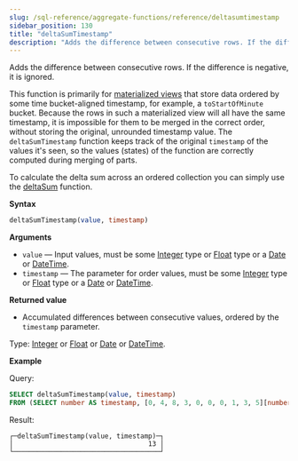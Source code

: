 ```yaml
---
slug: /sql-reference/aggregate-functions/reference/deltasumtimestamp
sidebar_position: 130
title: "deltaSumTimestamp"
description: "Adds the difference between consecutive rows. If the difference is negative, it is ignored."
---
```


Adds the difference between consecutive rows. If the difference is negative, it is ignored.

This function is primarily for [materialized views](/sql-reference/statements/create/view#materialized-view) that store data ordered by some time bucket-aligned timestamp, for example, a `toStartOfMinute` bucket. Because the rows in such a materialized view will all have the same timestamp, it is impossible for them to be merged in the correct order, without storing the original, unrounded timestamp value. The `deltaSumTimestamp` function keeps track of the original `timestamp` of the values it's seen, so the values (states) of the function are correctly computed during merging of parts.

To calculate the delta sum across an ordered collection you can simply use the [deltaSum](../../../sql-reference/aggregate-functions/reference/deltasum.md#agg_functions-deltasum) function.

**Syntax**

``` sql
deltaSumTimestamp(value, timestamp)
```

**Arguments**

- `value` — Input values, must be some [Integer](../../data-types/int-uint.md) type or [Float](../../data-types/float.md) type or a [Date](../../data-types/date.md) or [DateTime](../../data-types/datetime.md).
- `timestamp` — The parameter for order values, must be some [Integer](../../data-types/int-uint.md) type or [Float](../../data-types/float.md) type or a [Date](../../data-types/date.md) or [DateTime](../../data-types/datetime.md).

**Returned value**

- Accumulated differences between consecutive values, ordered by the `timestamp` parameter.

Type: [Integer](../../data-types/int-uint.md) or [Float](../../data-types/float.md) or [Date](../../data-types/date.md) or [DateTime](../../data-types/datetime.md).

**Example**

Query:

```sql
SELECT deltaSumTimestamp(value, timestamp)
FROM (SELECT number AS timestamp, [0, 4, 8, 3, 0, 0, 0, 1, 3, 5][number] AS value FROM numbers(1, 10));
```

Result:

``` text
┌─deltaSumTimestamp(value, timestamp)─┐
│                                  13 │
└─────────────────────────────────────┘
```
